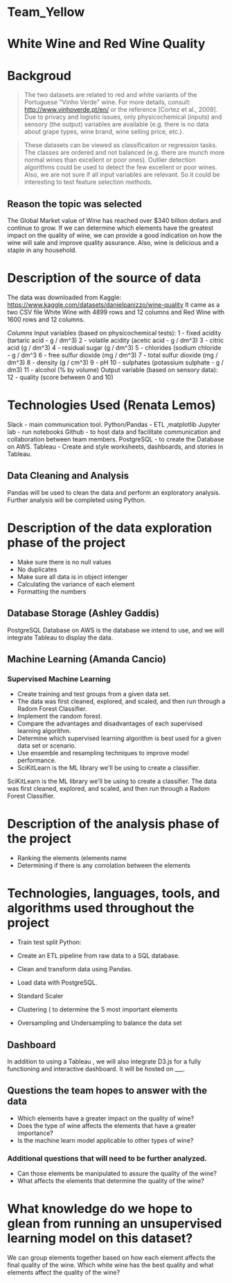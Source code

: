 # Team_Yellow

# White Wine and Red Wine Quality

# Backgroud
>The two datasets are related to red and white variants of the Portuguese "Vinho Verde" wine.
>For more details, consult: http://www.vinhoverde.pt/en/ or the reference [Cortez et al., 2009].
>Due to privacy and logistic issues, only physicochemical (inputs) and sensory (the output) variables
>are available (e.g. there is no data about grape types, wine brand, wine selling price, etc.).

>These datasets can be viewed as classification or regression tasks.
>The classes are ordered and not balanced (e.g. there are munch more normal wines than
>excellent or poor ones). Outlier detection algorithms could be used to detect the few excellent
>or poor wines. Also, we are not sure if all input variables are relevant. So
>it could be interesting to test feature selection methods.

## Reason the topic was selected
The Global Market value of Wine has reached over $340 billion dollars and continue to grow. If we can determine which elements have the greatest impact on the quality of wine, we can provide a good indication on how the wine will sale and improve quality assurance. Also, wine is delicious and a staple in any household.

# Description of the source of data
The data was downloaded from Kaggle: https://www.kaggle.com/datasets/danielpanizzo/wine-quality
It came as a two CSV file White Wine with 4899 rows and 12 columns and Red Wine with 1600 rows and 12 columns.

*Columns*
Input variables (based on physicochemical tests):
1 - fixed acidity (tartaric acid - g / dm^3)
2 - volatile acidity (acetic acid - g / dm^3)
3 - citric acid (g / dm^3)
4 - residual sugar (g / dm^3)
5 - chlorides (sodium chloride - g / dm^3
6 - free sulfur dioxide (mg / dm^3)
7 - total sulfur dioxide (mg / dm^3)
8 - density (g / cm^3)
9 - pH
10 - sulphates (potassium sulphate - g / dm3)
11 - alcohol (% by volume)
Output variable (based on sensory data):
12 - quality (score between 0 and 10)
# Technologies Used (Renata Lemos)
Slack - main communication tool.
Python/Pandas - ETL ,matplotlib
Jupyter lab - run notebooks
Github - to host data and facilitate communication and collaboration between team members.
PostgreSQL - to create the Database on AWS.
Tableau - Create and style worksheets, dashboards, and stories in Tableau.

## Data Cleaning and Analysis
Pandas will be used to clean the data and perform an exploratory analysis. Further analysis will be completed using Python.
# Description of the data exploration phase of the project
- Make sure there is no null values
- No duplicates
- Make sure all data is in object intenger
- Calculating the variance of each element
- Formatting the numbers

## Database Storage (Ashley Gaddis)
PostgreSQL Database on AWS is the database we intend to use, and we will integrate Tableau to display the data.

## Machine Learning (Amanda Cancio)

### Supervised Machine Learning
- Create training and test groups from a given data set.
- The data was first cleaned, explored, and scaled, and then run through a Radom Forest Classifier.
- Implement the random forest.
- Compare the advantages and disadvantages of each supervised learning algorithm.
- Determine which supervised learning algorithm is best used for a given data set or scenario.
- Use ensemble and resampling techniques to improve model performance.
- SciKitLearn is the ML library we'll be using to create a classifier.

SciKitLearn is the ML library we'll be using to create a classifier.  The data was first cleaned, explored, and scaled, and then run through a Radom Forest Classifier.


# Description of the analysis phase of the project
- Ranking the elements (elements name
- Determining if there is any corrolation between the elements
# Technologies, languages, tools, and algorithms used throughout the project
- Train test split
Python:
- Create an ETL pipeline from raw data to a SQL database.
- Clean and transform data using Pandas.
- Load data with PostgreSQL.

- Standard Scaler 
- Clustering ( to determine the 5 most important elements 
- Oversampling and Undersampling to balance the data set

## Dashboard
In addition to using a Tableau , we will also integrate D3.js for a fully functioning and interactive dashboard. It will be hosted on ___.

## Questions the team hopes to answer with the data
- Which elements have a greater impact on the quality of wine?
- Does the type of wine affects the elements that have a greater importance?
- Is the machine learn model applicable to other types of wine?
### Additional questions that will need to be further analyzed. 
- Can those elements be manipulated to assure the quality of the wine?
- What affects the elements that determine the quality of the wine?

# What knowledge do we hope to glean from running an unsupervised learning model on this dataset?
We can group elements together based on how each element affects the final quality of the wine.
Which white wine has the best quality and what elements affect the quality of the wine?
